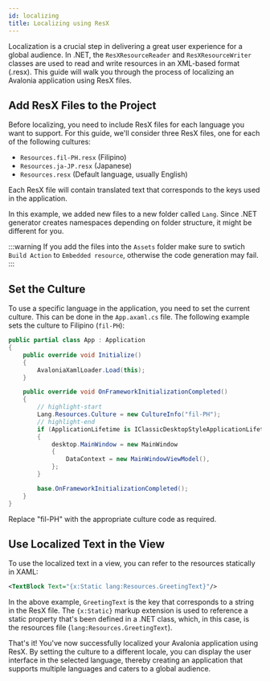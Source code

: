 ```yaml
---
id: localizing
title: Localizing using ResX
---
```


Localization is a crucial step in delivering a great user experience for a global audience. In .NET, the `ResXResourceReader` and `ResXResourceWriter` classes are used to read and write resources in an XML-based format (.resx). This guide will walk you through the process of localizing an Avalonia application using ResX files.


<GitHubSampleLink title="Localization" link="https://github.com/AvaloniaUI/AvaloniaUI.QuickGuides/tree/main/Localization/"/>


## Add ResX Files to the Project

Before localizing, you need to include ResX files for each language you want to support. For this guide, we'll consider three ResX files, one for each of the following cultures:

* `Resources.fil-PH.resx` (Filipino)
* `Resources.ja-JP.resx` (Japanese)
* `Resources.resx` (Default language, usually English)

Each ResX file will contain translated text that corresponds to the keys used in the application.

In this example, we added new files to a new folder called `Lang`. Since .NET generator creates namespaces depending on folder structure, it might be different for you.  

:::warning
If you add the files into the `Assets` folder make sure to swtich `Build Action` to `Embedded resource`, otherwise the code generation may fail.
:::

## Set the Culture

To use a specific language in the application, you need to set the current culture. This can be done in the `App.axaml.cs` file. The following example sets the culture to Filipino (`fil-PH`):

```cs title="App.xaml.cs"
public partial class App : Application
{
    public override void Initialize()
    {
        AvaloniaXamlLoader.Load(this);
    }

    public override void OnFrameworkInitializationCompleted()
    {
        // highlight-start
        Lang.Resources.Culture = new CultureInfo("fil-PH");
        // highlight-end
        if (ApplicationLifetime is IClassicDesktopStyleApplicationLifetime desktop)
        {
            desktop.MainWindow = new MainWindow
            {
                DataContext = new MainWindowViewModel(),
            };
        }

        base.OnFrameworkInitializationCompleted();
    }
}
```
Replace "fil-PH" with the appropriate culture code as required.

## Use Localized Text in the View

To use the localized text in a view, you can refer to the resources statically in XAML:

```xml
<TextBlock Text="{x:Static lang:Resources.GreetingText}"/>
```

In the above example, `GreetingText` is the key that corresponds to a string in the ResX file. The `{x:Static}` markup extension is used to reference a static property that's been defined in a .NET class, which, in this case, is the resources file (`lang:Resources.GreetingText`).

That's it! You've now successfully localized your Avalonia application using ResX. By setting the culture to a different locale, you can display the user interface in the selected language, thereby creating an application that supports multiple languages and caters to a global audience.
